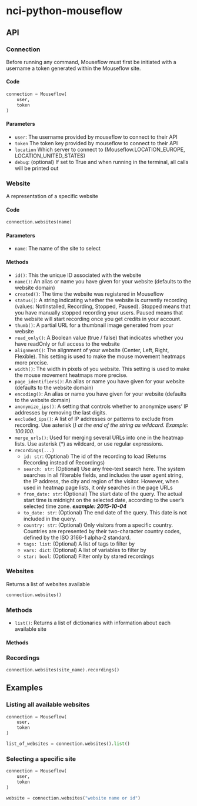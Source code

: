 # nci-python-mouseflow

## API

### Connection

Before running any command, Mouseflow must first be initiated with a username a token generated within the Mouseflow site.

#### Code

```py
connection = Mouseflow(
    user,
    token
)
```

#### Parameters
* ```user```: The username provided by mouseflow to connect to their API
* ```token``` The token key provided by mouseflow to connect to their API
* ```location``` Which server to connect to (Mouseflow.LOCATION_EUROPE, LOCATION_UNITED_STATES)
* ```debug```: (optional) If set to True and when running in the terminal, all calls will be printed out


### Website
A representation of a specific website

#### Code
```py
connection.websites(name)
```

#### Parameters
* ```name```: The name of the site to select

#### Methods

* ```id()```: This the unique ID associated with the website
* ```name()```: An alias or name you have given for your website (defaults to the website domain)
* ```created()```: The time the website was registered in Mouseflow
* ```status()```: A string indicating whether the website is currently recording (values: NotInstalled, Recording, Stopped, Paused). Stopped means that you have manually stopped recording your users. Paused means that the website will start recording once you get credits in your account.
* ```thumb()```: A partial URL for a thumbnail image generated from your website
* ```read_only()```: A Boolean value (true / false) that indicates whether you have readOnly or full access to the website
* ```alignment()```: The alignment of your website (Center, Left, Right, Flexible). This setting is used to make the mouse movement heatmaps more precise.
* ```width()```: The width in pixels of you website. This setting is used to make the mouse movement heatmaps more precise.
* ```page_identifiers()```: An alias or name you have given for your website (defaults to the website domain)
* ```encoding()```: An alias or name you have given for your website (defaults to the website domain)
* ```anonymize_ips()```: A setting that controls whether to anonymize users’ IP addresses by removing the last digits.
* ```excluded_ips()```: A list of IP addresses or patterns to exclude from recording. Use asterisk (*) at the end of the string as wildcard. Example: 100.100.*
* ```merge_urls()```: Used for merging several URLs into one in the heatmap lists. Use asterisk (*) as wildcard, or use regular expressions.
* ```recordings(...)```
    *  ```id: str```: (Optional) The id of the recording to load (Returns Recording instead of Recordings)
    *  ```search: str```: (Optional) Use any free-text search here. The system searches in all filterable fields, and includes the user agent string, the IP address, the city and region of the visitor. However, when used in heatmap page lists, it only searches in the page URLs
    *  ```from_date: str```: (Optional) The start date of the query. The actual start time is midnight on the selected date, according to the user’s selected time zone. ***example: 2015-10-04***
    *  ```to_date: str```: (Optional) The end date of the query. This date is not included in the query.
    *  ```country: str```: (Optional) Only visitors from a specific country. Countries are represented by their two-character country codes, defined by the ISO 3166-1 alpha-2 standard.
    *  ```tags: list```: (Optional) A list of tags to filter by
    *  ```vars: dict```: (Optional) A list of variables to filter by
    *  ```star: bool```: (Optional) Filter only by stared recordings


### Websites

Returns a list of websites available

```py
connection.websites()
```

### Methods

* ```list()```: Returns a list of dictionaries with information about each available site

#### Methods


### Recordings

```
connection.websites(site_name).recordings()
```


## Examples

### Listing all available websites

```python
connection = Mouseflow(
    user,
    token
)

list_of_websites = connection.websites().list()
```

### Selecting a specific site

```python
connection = Mouseflow(
    user,
    token
)

website = connection.websites("website name or id")
```